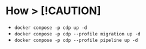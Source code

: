 # How > [!CAUTION]
> 


- `docker compose -p cdp up -d`
- `docker compose -p cdp --profile migration up -d`
- `docker compose -p cdp --profile pipeline up -d`


